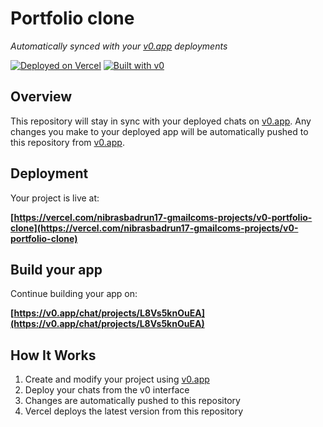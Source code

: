 # Portfolio clone

*Automatically synced with your [v0.app](https://v0.app) deployments*

[![Deployed on Vercel](https://img.shields.io/badge/Deployed%20on-Vercel-black?style=for-the-badge&logo=vercel)](https://vercel.com/nibrasbadrun17-gmailcoms-projects/v0-portfolio-clone)
[![Built with v0](https://img.shields.io/badge/Built%20with-v0.app-black?style=for-the-badge)](https://v0.app/chat/projects/L8Vs5knOuEA)

## Overview

This repository will stay in sync with your deployed chats on [v0.app](https://v0.app).
Any changes you make to your deployed app will be automatically pushed to this repository from [v0.app](https://v0.app).

## Deployment

Your project is live at:

**[https://vercel.com/nibrasbadrun17-gmailcoms-projects/v0-portfolio-clone](https://vercel.com/nibrasbadrun17-gmailcoms-projects/v0-portfolio-clone)**

## Build your app

Continue building your app on:

**[https://v0.app/chat/projects/L8Vs5knOuEA](https://v0.app/chat/projects/L8Vs5knOuEA)**

## How It Works

1. Create and modify your project using [v0.app](https://v0.app)
2. Deploy your chats from the v0 interface
3. Changes are automatically pushed to this repository
4. Vercel deploys the latest version from this repository